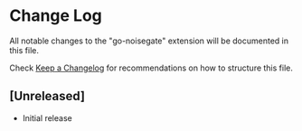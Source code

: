 # Change Log

All notable changes to the "go-noisegate" extension will be documented in this file.

Check [Keep a Changelog](http://keepachangelog.com/) for recommendations on how to structure this file.

## [Unreleased]

- Initial release
